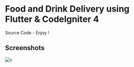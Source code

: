 # Food and Drink Delivery using Flutter & CodeIgniter 4
Source Code - Enjoy !

## Screenshots
![c](https://user-images.githubusercontent.com/64585083/147849358-e60ef612-35d6-42e6-8608-3f34a8ae645d.jpg)
